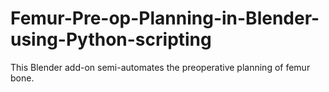# Femur-Pre-op-Planning-in-Blender-using-Python-scripting
This Blender add-on semi-automates the preoperative planning of femur bone.
